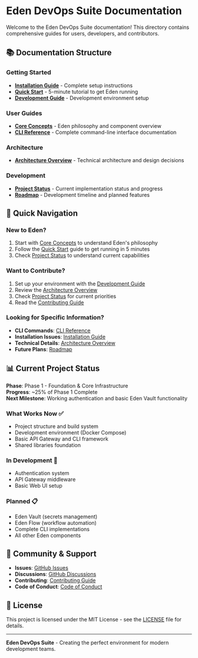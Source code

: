 # Eden DevOps Suite Documentation

Welcome to the Eden DevOps Suite documentation! This directory contains comprehensive guides for users, developers, and contributors.

## 📚 Documentation Structure

### Getting Started
- **[Installation Guide](getting-started/installation.md)** - Complete setup instructions
- **[Quick Start](getting-started/quick-start.md)** - 5-minute tutorial to get Eden running
- **[Development Guide](getting-started/development.md)** - Development environment setup

### User Guides
- **[Core Concepts](user-guide/concepts.md)** - Eden philosophy and component overview
- **[CLI Reference](user-guide/cli-reference.md)** - Complete command-line interface documentation

### Architecture
- **[Architecture Overview](architecture/overview.md)** - Technical architecture and design decisions

### Development
- **[Project Status](development/project-status.md)** - Current implementation status and progress
- **[Roadmap](development/roadmap.md)** - Development timeline and planned features

## 🚀 Quick Navigation

### New to Eden?
1. Start with [Core Concepts](user-guide/concepts.md) to understand Eden's philosophy
2. Follow the [Quick Start](getting-started/quick-start.md) guide to get running in 5 minutes
3. Check [Project Status](development/project-status.md) to understand current capabilities

### Want to Contribute?
1. Set up your environment with the [Development Guide](getting-started/development.md)
2. Review the [Architecture Overview](architecture/overview.md)
3. Check [Project Status](development/project-status.md) for current priorities
4. Read the [Contributing Guide](../CONTRIBUTING.md)

### Looking for Specific Information?
- **CLI Commands**: [CLI Reference](user-guide/cli-reference.md)
- **Installation Issues**: [Installation Guide](getting-started/installation.md)
- **Technical Details**: [Architecture Overview](architecture/overview.md)
- **Future Plans**: [Roadmap](development/roadmap.md)

## 📊 Current Project Status

**Phase**: Phase 1 - Foundation & Core Infrastructure  
**Progress**: ~25% of Phase 1 Complete  
**Next Milestone**: Working authentication and basic Eden Vault functionality

### What Works Now ✅
- Project structure and build system
- Development environment (Docker Compose)
- Basic API Gateway and CLI framework
- Shared libraries foundation

### In Development 🔄
- Authentication system
- API Gateway middleware
- Basic Web UI setup

### Planned 📋
- Eden Vault (secrets management)
- Eden Flow (workflow automation)
- Complete CLI implementations
- All other Eden components

## 🤝 Community & Support

- **Issues**: [GitHub Issues](https://github.com/your-org/eden/issues)
- **Discussions**: [GitHub Discussions](https://github.com/your-org/eden/discussions)
- **Contributing**: [Contributing Guide](../CONTRIBUTING.md)
- **Code of Conduct**: [Code of Conduct](../CODE_OF_CONDUCT.md)

## 📄 License

This project is licensed under the MIT License - see the [LICENSE](../LICENSE) file for details.

---

**Eden DevOps Suite** - Creating the perfect environment for modern development teams.